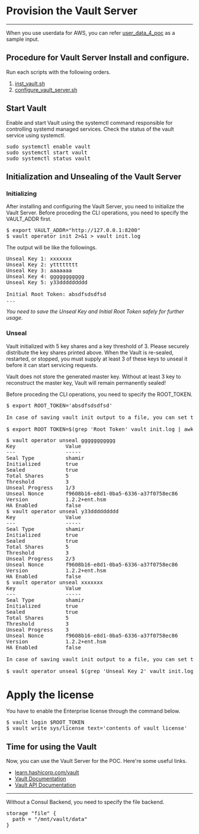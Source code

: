 # Provision the Vault Server
***
When you use userdata for AWS, you can refer [user_data_4_poc](https://github.com/powhapki/ha-se/blob/master/terraform-vault-cluster/user_data_4_poc) as a sample input.


## Procedure for Vault Server Install and configure.
Run each scripts with the following orders.
1. [inst_vault.sh](https://github.com/powhapki/ha-se/blob/master/terraform-vault-cluster/inst_vault.sh)
2. [configure_vault_server.sh](https://github.com/powhapki/ha-se/blob/master/terraform-vault-cluster/config_vault_server.sh)

## Start Vault
Enable and start Vault using the systemctl command responsible for controlling systemd managed services. Check the status of the vault service using systemctl.

<pre>
sudo systemctl enable vault
sudo systemctl start vault
sudo systemctl status vault
</pre>

## Initialization and Unsealing of the Vault Server
### Initializing
After installing and configuring the Vault Server, you need to initialize the Vault Server.
Before proceding the CLI operations, you need to specify the VAULT_ADDR first.
<pre>
$ export VAULT_ADDR="http://127.0.0.1:8200"
$ vault operator init 2>&1 > vault_init.log 
</pre>

The output will be like the followings.

<pre>
Unseal Key 1: xxxxxxx
Unseal Key 2: ytttttttt
Unseal Key 3: aaaaaaa
Unseal Key 4: ggggggggggg
Unseal Key 5: y33ddddddddd

Initial Root Token: absdfsdsdfsd
...
</pre>
*You need to save the Unseal Key and Initial Root Token safely for further usage.*


### Unseal
Vault initialized with 5 key shares and a key threshold of 3. Please securely distribute the key shares printed above. When the Vault is re-sealed, restarted, or stopped, you must supply at least 3 of these keys to unseal it before it can start servicing requests.

Vault does not store the generated master key. Without at least 3 key to reconstruct the master key, Vault will remain permanently sealed!

Before proceding the CLI operations, you need to specify the ROOT_TOKEN.
<pre>
$ export ROOT_TOKEN='absdfsdsdfsd'

In case of saving vault init output to a file, you can set the ROOT_TOKEN like following:

$ export ROOT_TOKEN=$(grep 'Root Token' vault_init.log | awk '{print $4}')
</pre>

<pre>
$ vault operator unseal ggggggggggg
Key                Value
---                -----
Seal Type          shamir
Initialized        true
Sealed             true
Total Shares       5
Threshold          3
Unseal Progress    1/3
Unseal Nonce       f9608b16-e8d1-0ba5-6336-a37f0758ec86
Version            1.2.2+ent.hsm
HA Enabled         false
$ vault operator unseal y33ddddddddd
Key                Value
---                -----
Seal Type          shamir
Initialized        true
Sealed             true
Total Shares       5
Threshold          3
Unseal Progress    2/3
Unseal Nonce       f9608b16-e8d1-0ba5-6336-a37f0758ec86
Version            1.2.2+ent.hsm
HA Enabled         false
$ vault operator unseal xxxxxxx
Key                Value
---                -----
Seal Type          shamir
Initialized        true
Sealed             true
Total Shares       5
Threshold          3
Unseal Progress    3
Unseal Nonce       f9608b16-e8d1-0ba5-6336-a37f0758ec86
Version            1.2.2+ent.hsm
HA Enabled         false

In case of saving vault init output to a file, you can set the ROOT_TOKEN like following:

$ vault operator unseal $(grep 'Unseal Key 2' vault_init.log |awk '{print $4}')
</pre>

# Apply the license
You have to enable the Enterprise license through the command below.
<pre>
$ vault login $ROOT_TOKEN
$ vault write sys/license text='contents_of_vault_license'
</pre>

## Time for using the Vault
Now, you can use the Vault Server for the POC.
Here're some useful links.

+ [learn.hashicorp.com/vault](http://learn.hashicorp.com/vault/)
+ [Vault Documentation](https://www.vaultproject.io/docs/)
+ [Vault API Documentation](https://www.vaultproject.io/api/)


***
Without a Consul Backend, you need to specify the file backend.

<pre>
storage "file" {
  path = "/mnt/vault/data"
}
</pre>
